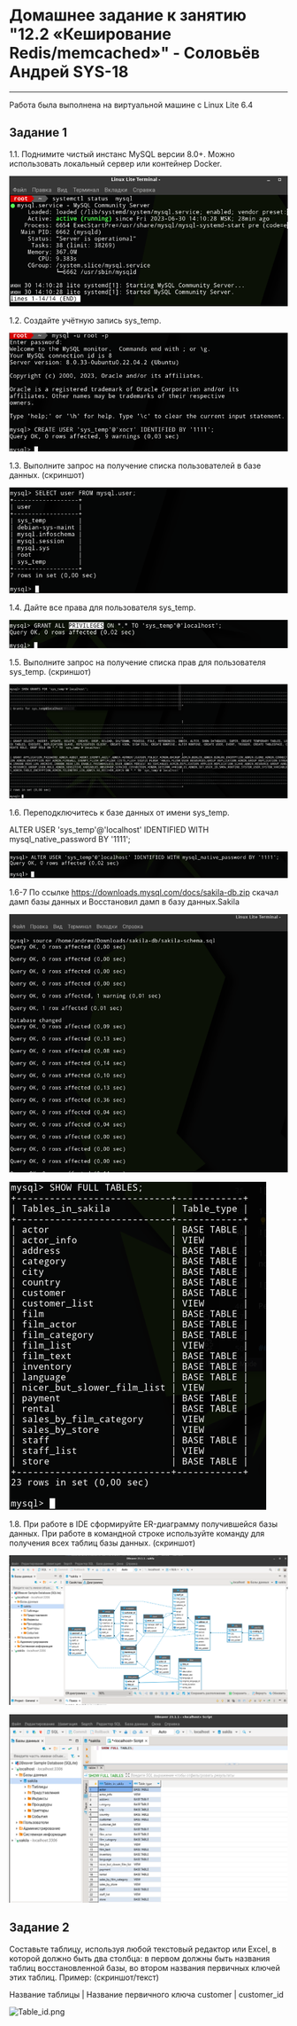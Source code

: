 
# Домашнее задание к занятию "12.2 «Кеширование Redis/memcached»" - Соловьёв Андрей SYS-18

---

Работа была выполнена на виртуальной машине с Linux Lite 6.4


## Задание 1


1.1. Поднимите чистый инстанс MySQL версии 8.0+. Можно использовать локальный сервер или контейнер Docker.

![mysql_active.png](https://github.com/Andrewsolo1969/12-2-hw/blob/master/img/mysql_active.png)

1.2. Создайте учётную запись sys_temp.

![sys_temp_created.png](https://github.com/Andrewsolo1969/12-2-hw/blob/master/img/sys_temp_created.png)

1.3. Выполните запрос на получение списка пользователей в базе данных. (скриншот)

![user_list.png](https://github.com/Andrewsolo1969/12-2-hw/blob/master/img/user_list.png)

1.4. Дайте все права для пользователя sys_temp.

![PRIVILEGES.png](https://github.com/Andrewsolo1969/12-2-hw/blob/master/img/PRIVILEGES.png)

1.5. Выполните запрос на получение списка прав для пользователя sys_temp. (скриншот)

![show_priv.png](https://github.com/Andrewsolo1969/12-2-hw/blob/master/img/show_priv.png)

1.6. Переподключитесь к базе данных от имени sys_temp.

ALTER USER 'sys_temp'@'localhost' IDENTIFIED WITH mysql_native_password BY '1111';

![alter_user.png](https://github.com/Andrewsolo1969/12-2-hw/blob/master/img/alter_user.png)

1.6-7 По ссылке https://downloads.mysql.com/docs/sakila-db.zip скачал дамп базы данных и Восстановил дамп в базу данных.Sakila

![restore.png](https://github.com/Andrewsolo1969/12-2-hw/blob/master/img/restore.png)

![FULL_TABLES.png](https://github.com/Andrewsolo1969/12-2-hw/blob/master/img/FULL_TABLES.png)


1.8. При работе в IDE сформируйте ER-диаграмму получившейся базы данных. При работе в командной строке используйте команду для получения всех таблиц базы данных. (скриншот)

![diagram.png](https://github.com/Andrewsolo1969/12-2-hw/blob/master/img/diagram.png)

![TABLES.png](https://github.com/Andrewsolo1969/12-2-hw/blob/master/img/TABLES.png)


## Задание 2

Составьте таблицу, используя любой текстовый редактор или Excel, в которой должно быть два столбца: в первом должны быть названия таблиц восстановленной базы, во втором названия первичных ключей этих таблиц. Пример: (скриншот/текст)

Название таблицы | Название первичного ключа
customer         | customer_id


![Table_id.png](https://github.com/Andrewsolo1969/11-2-hw/blob/master/img/Table_id.png)


